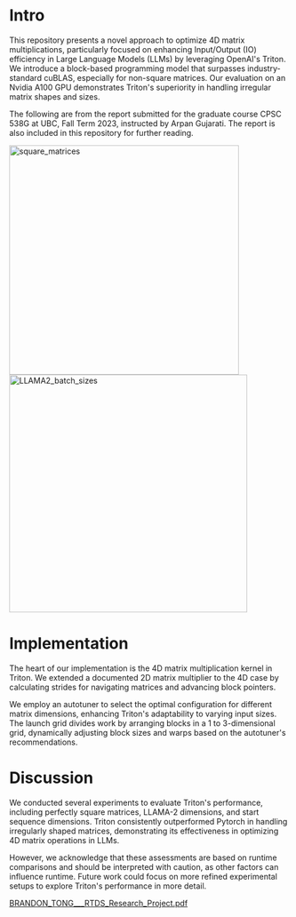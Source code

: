 # Intro
This repository presents a novel approach to optimize 4D matrix multiplications, particularly focused on enhancing Input/Output (IO) efficiency in Large Language Models (LLMs) by leveraging OpenAI's Triton. We introduce a block-based programming model that surpasses industry-standard cuBLAS, especially for non-square matrices. Our evaluation on an Nvidia A100 GPU demonstrates Triton's superiority in handling irregular matrix shapes and sizes. 

The following are from the report submitted for the graduate course CPSC 538G at UBC, Fall Term 2023, instructed by Arpan Gujarati. The report is also included in this repository for further reading.

<img width="413" alt="square_matrices" src="https://github.com/brandonidas/Triton-4D-GEMM/assets/4231029/02369ae3-a3c8-49e9-b5a7-36603b495244">

<img width="428" alt="LLAMA2_batch_sizes" src="https://github.com/brandonidas/Triton-4D-GEMM/assets/4231029/a6ba2e23-c0ff-43f6-9490-a048da931fc4">


# Implementation
The heart of our implementation is the 4D matrix multiplication kernel in Triton. We extended a documented 2D matrix multiplier to the 4D case by calculating strides for navigating matrices and advancing block pointers.

We employ an autotuner to select the optimal configuration for different matrix dimensions, enhancing Triton's adaptability to varying input sizes. The launch grid divides work by arranging blocks in a 1 to 3-dimensional grid, dynamically adjusting block sizes and warps based on the autotuner's recommendations.

# Discussion
We conducted several experiments to evaluate Triton's performance, including perfectly square matrices, LLAMA-2 dimensions, and start sequence dimensions. Triton consistently outperformed Pytorch in handling irregularly shaped matrices, demonstrating its effectiveness in optimizing 4D matrix operations in LLMs.

However, we acknowledge that these assessments are based on runtime comparisons and should be interpreted with caution, as other factors can influence runtime. Future work could focus on more refined experimental setups to explore Triton's performance in more detail.

[BRANDON_TONG___RTDS_Research_Project.pdf](https://github.com/brandonidas/Triton-4D-GEMM/files/13942336/BRANDON_TONG___RTDS_Research_Project.pdf)
